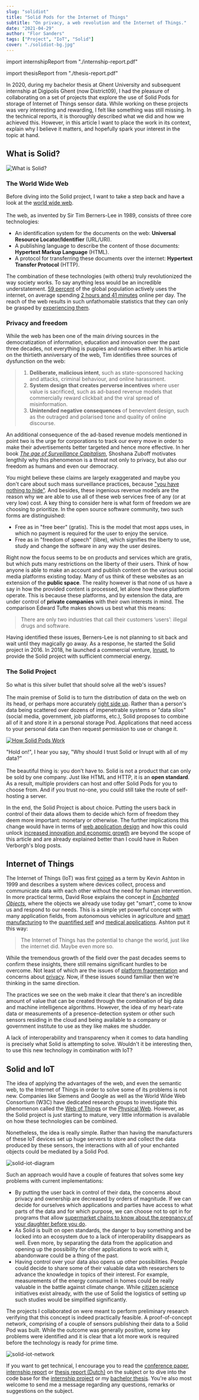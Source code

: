 ```yaml
---
slug: "solidiot"
title: "Solid Pods for the Internet of Things"
subtitle: "On privacy, a web revolution and the Internet of Things."
date: "2021-04-29"
author: "Flor Sanders"
tags: ["Project", "IoT", "Solid"]
cover: "./solidiot-bg.jpg"
---
```


import internshipReport from "./internship-report.pdf"

import thesisReport from "./thesis-report.pdf"

In 2020, during my bachelor thesis at Ghent University and subsequent internship at Digipolis Ghent (now District09), I had the pleasure of collaborating on a set of projects that explore the use of Solid Pods for storage of Internet of Things sensor data. While working on these projects was very interesting and rewarding, I felt like something was still missing. In the technical reports, it is thoroughly described what we did and how we achieved this. However, in this article I want to place the work in its context, explain why I believe it matters, and hopefully spark your interest in the topic at hand.

## What is Solid?

![What is Solid?](solidlogo.jpeg)

### The World Wide Web

Before diving into the Solid project, I want to take a step back and have a look at the [world wide web](https://www.w3.org/History.html).<br></br>
The web, as invented by Sir Tim Berners-Lee in 1989, consists of three core technologies:

- An identification system for the documents on the web: **Universal Resource Locator/Identifier** (URL/URI).
- A publishing language to describe the content of those documents: **Hypertext Markup Language** (HTML).
- A protocol for transferring these documents over the internet: **Hypertext Transfer Protocol** (HTTP).

The combination of these technologies (with others) truly revolutionized the way society works. To say anything less would be an incredible understatement. [59 percent](https://www.statista.com/statistics/617136/digital-population-worldwide/) of the global population actively uses the internet, on average spending [2 hours and 41 minutes](https://www.statista.com/statistics/319732/daily-time-spent-online-device/) online per day. The reach of the web results in such unfathomable statistics that they can only be grasped by [experiencing them](https://www.webfx.com/internet-real-time/).

### Privacy and freedom

While the web has been one of the main driving sources in the democratization of information, education and innovation over the past three decades, not everything is puppies and rainbows either. In his article on the thirtieth anniversary of the web, Tim identifies three sources of dysfunction on the web:

> 1. **Deliberate, malicious intent**, such as state-sponsored hacking and attacks, criminal behaviour, and online harassment.
> 2. **System design that creates perverse incentives** where user value is sacrificed, such as ad-based revenue models that commercially reward clickbait and the viral spread of misinformation.
> 3. **Unintended negative consequences** of benevolent design, such as the outraged and polarised tone and quality of online discourse.

An additional consequence of the ad-based revenue models mentioned in point two is the urge for corporations to track our every move in order to make their advertisements better targeted and hence more effective. In her book [_The age of Surveillance Capitalism_](https://shoshanazuboff.com/book/about/), Shoshana Zuboff motivates lengthily why this phenomenon is a threat not only to privacy, but also our freedom as humans and even our democracy.

You might believe these claims are largely exaggerated and maybe you don't care about such mass surveillance practices, because ["you have nothing to hide"](https://www.amnesty.org/en/latest/campaigns/2015/04/7-reasons-why-ive-got-nothing-to-hide-is-the-wrong-response-to-mass-surveillance/). And besides, these ingenious revenue models are the reason why we are able to use all of these web services free of any (or at very low) cost. A key thing to consider here is what form of freedom we are choosing to prioritize. In the open source software community, two such forms are distinguished:

- Free as in "free beer" (gratis). This is the model that most apps uses, in which no payment is required for the user to enjoy the service.
- Free as in "freedom of speech" (libre), which signifies the liberty to use, study and change the software in any way the user desires.

Right now the focus seems to be on products and services which are gratis, but which puts many restrictions on the liberty of their users. Think of how anyone is able to make an account and publish content on the various social media platforms existing today. Many of us think of these websites as an extension of the **public space**. The reality however is that none of us have a say in how the provided content is processed, let alone how these platform operate. This is because these platforms, and by extension the data, are under control of **private companies** with their own interests in mind. The comparison Edward Tufte makes shows us best what this means:

> There are only two industries that call their customers ‘users’: illegal drugs and software.

Having identified these issues, Berners-Lee is not planning to sit back and wait until they magically go away. As a response, he started the Solid project in 2016. In 2018, he launched a commercial venture, [Inrupt](https://inrupt.com), to provide the Solid project with sufficient commercial energy.

### The Solid Project

So what is this silver bullet that should solve all the web's issues?<br></br>The main premise of Solid is to turn the distribution of data on the web on its head, or perhaps more accurately [right side up](https://inrupt.com/turning-the-privacy-world-right-side-up). Rather than a person's data being scattered over dozens of impenetrable systems or "data silos" (social media, government, job platforms, etc.), Solid proposes to combine all of it and store it in a personal storage Pod. Applications that need access to your personal data can then request permission to use or change it.

[![How Solid Pods Work](./solidworks.png)](https://inrupt.com/solid)

"Hold on!", I hear you say, "Why should I trust Solid or Inrupt with all of my data?"<br></br>
The beautiful thing is: you don't have to. Solid is not a product that can only be sold by one company. Just like HTML and HTTP, it is an **open standard**. As a result, multiple providers can host and offer Solid Pods for you to choose from. And if you trust no-one, you could still take the route of self-hosting a server.

In the end, the Solid Project is about choice. Putting the users back in control of their data allows them to decide which form of freedom they deem more important: monetary or otherwise. The further implications this change would have in terms of [web application design](https://ruben.verborgh.org/blog/2017/12/20/paradigm-shifts-for-the-decentralized-web/) and how this could unlock [increased innovation and economic growth](https://ruben.verborgh.org/blog/2020/12/07/a-data-ecosystem-fosters-sustainable-innovation/) are beyond the scope of this article and are already explained better than I could have in Ruben Verborgh's blog posts.

## Internet of Things

The Internet of Things (IoT) was first [coined](https://www.rfidjournal.com/that-internet-of-things-thing) as a term by Kevin Ashton in 1999 and describes a system where devices collect, process and communicate data with each other without the need for human intervention. In more practical terms, David Rose explains the concept in [_Enchanted Objects_](https://enchantedobjects.com/#/enchanted-objects/), where the objects we already use today get "smart", come to know us and respond to our needs. This is a simple yet powerful concept with many application fields, from autonomous vehicles in agriculture and [smart manufacturing](https://spectrum.ieee.org/telecom/internet/the-industrial-internet-of-things) to the [quantified self](https://quantifiedself.com/) and [medical applications](https://www2.deloitte.com/global/en/pages/life-sciences-and-healthcare/articles/medtech-internet-of-medical-things.html). Ashton put it this way:

> The Internet of Things has the potential to change the world, just like the internet did. Maybe even more so.

While the tremendous growth of the field over the past decades seems to confirm these insights, there still remains significant hurdles to be overcome. Not least of which are the issues of [platform fragmentation](https://www.qualcomm.com/news/onq/2016/02/19/fragmentation-enemy-internet-things) and concerns about [privacy](https://madsg.com/wp-content/uploads/2015/12/Designing_the_Internet_of_Things.pdf#p303). Now, if these issues sound familiar then we're thinking in the same direction.

The practices we see on the web make it clear that there's an incredible amount of value that can be created through the combination of big data and machine intelligence algorithms. However, the idea of my heart-rate data or measurements of a presence-detection system or other such sensors residing in the cloud and being available to a company or government institute to use as they like makes me shudder.

A lack of interoperability and transparency when it comes to data handling is precisely what Solid is attempting to solve. Wouldn't it be interesting then, to use this new technology in combination with IoT?

## Solid and IoT

The idea of applying the advantages of the web, and even the semantic web, to the Internet of Things in order to solve some of its problems is not new. Companies like Siemens and Google as well as the World Wide Web Consortium (W3C) have dedicated research groups to investigate this phenomenon called the [Web of Things](https://www.w3.org/WoT/) or the [Physical Web](http://google.github.io/physical-web/). However, as the Solid project is just starting to mature, very little information is available on how these technologies can be combined.

Nonetheless, the idea is really simple. Rather than having the manufacturers of these IoT devices set up huge servers to store and collect the data produced by these sensors, the interactions with all of your enchanted objects could be mediated by a Solid Pod.

![solid-iot-diagram](solid-iot-diagram.png)

Such an approach would have a couple of features that solves some key problems with current implementations:

- By putting the user back in control of their data, the concerns about privacy and ownership are decreased by orders of magnitude.
  If we can decide for ourselves which applications and parties have access to what parts of the data and for which purpose, we can choose not to opt in for programs that allow [supermarket chains to know about the pregnancy of your daughter before you do](https://www.forbes.com/sites/kashmirhill/2012/02/16/how-target-figured-out-a-teen-girl-was-pregnant-before-her-father-did/?sh=2234ba816668).
- As Solid is built on open standards, the danger to buy something and be locked into an ecosystem due to a lack of interoperability disappears as well. Even more, by separating the data from the application and opening up the possibility for other applications to work with it, abandonware could be a thing of the past.
- Having control over your data also opens up other possibilities. People could decide to share some of their valuable data with researchers to advance the knowledge in topics of their interest. For example, measurements of the energy consumed in homes could be really valuable in the battle against climate change. While [citizen science](https://ec.europa.eu/digital-single-market/en/citizen-science) initiatives exist already, with the use of Solid the logistics of setting up such studies would be simplified significantly.

The projects I collaborated on were meant to perform preliminary research verifying that this concept is indeed practically feasible. A proof-of-concept network, comprising of a couple of sensors publishing their data to a Solid Pod was built. While the outcome was generally positive, some key problems were identified and it is clear that a lot more work is required before the technology is ready for prime time.

![solid-iot-network](solid-iot-network.jpg)

If you want to get technical, I encourage you to read the [conference paper](https://lib.ugent.be/catalog/pug01:8694858), <a href={internshipReport} download>internship report</a> or <a href={thesisReport} download>thesis report (Dutch)</a> on the subject or to dive into the code base for the [internship project](https://github.com/lab9k/Solid-Pods-For-IoT) or my [bachelor thesis](https://github.com/th1j5/IoT-Solid-project). You're also most welcome to send me a message regarding any questions, remarks or suggestions on the subject.
